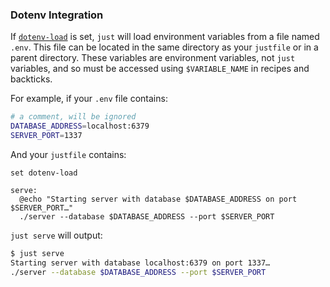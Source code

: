 ### Dotenv Integration

If [`dotenv-load`](#dotenv-load) is set, `just` will load environment variables from a file named `.env`. This file can be located in the same directory as your `justfile` or in a parent directory. These variables are environment variables, not `just` variables, and so must be accessed using `$VARIABLE_NAME` in recipes and backticks.

For example, if your `.env` file contains:

````sh
# a comment, will be ignored
DATABASE_ADDRESS=localhost:6379
SERVER_PORT=1337
````

And your `justfile` contains:

````make
set dotenv-load

serve:
  @echo "Starting server with database $DATABASE_ADDRESS on port $SERVER_PORT…"
  ./server --database $DATABASE_ADDRESS --port $SERVER_PORT
````

`just serve` will output:

````sh
$ just serve
Starting server with database localhost:6379 on port 1337…
./server --database $DATABASE_ADDRESS --port $SERVER_PORT
````